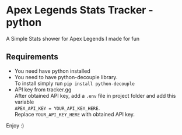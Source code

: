 # Apex Legends Stats Tracker - python

A Simple Stats shower for Apex Legends I made for fun

## Requirements
- You need have python installed
- You need to have python-decouple library. <br> To install simply run ```pip install python-decouple```
- API key from tracker.gg <br> After obtained API key, add a `.env` file in project folder and add this variable <br> ```APEX_API_KEY = YOUR_API_KEY_HERE```. <br> Replace `YOUR_API_KEY_HERE` with obtained API key.

Enjoy :)
